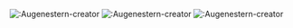 

<p align="center">
  <img src="http://github-profile-summary-cards.vercel.app/api/cards/stats?username=xswl2333&theme=codeSTACKr" alt=":Augenestern-creator">
  <img src="http://github-profile-summary-cards.vercel.app/api/cards/most-commit-language?username=xswl2333&theme=codeSTACKr" alt=":Augenestern-creator">
  <img src="http://github-profile-summary-cards.vercel.app/api/cards/profile-details?username=xswl2333&theme=codeSTACKr" alt=":Augenestern-creator">
</p>





